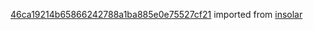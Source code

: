 [46ca19214b65866242788a1ba885e0e75527cf21](https://github.com/insolar/insolar/commit/46ca19214b65866242788a1ba885e0e75527cf21) imported from [insolar](https://github.com/insolar/insolar)
